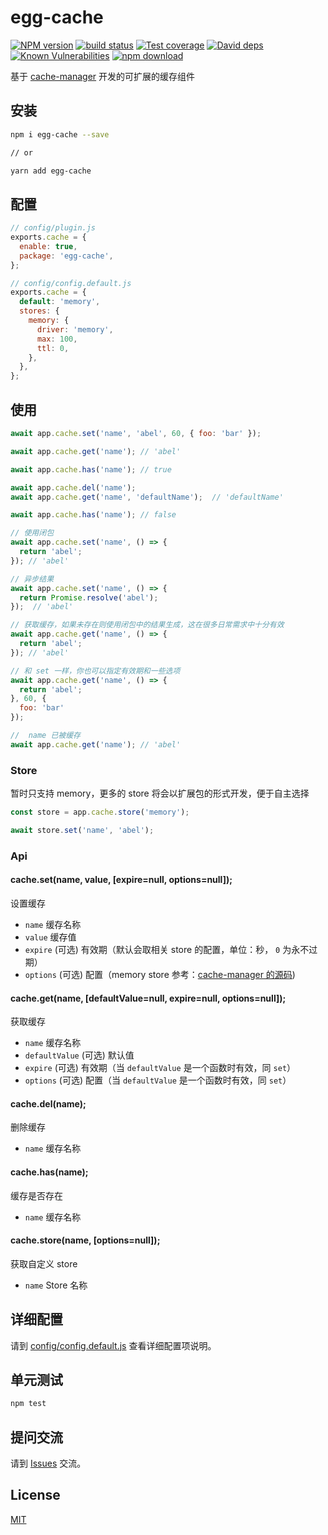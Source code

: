 # egg-cache

[![NPM version][npm-image]][npm-url]
[![build status][travis-image]][travis-url]
[![Test coverage][codecov-image]][codecov-url]
[![David deps][david-image]][david-url]
[![Known Vulnerabilities][snyk-image]][snyk-url]
[![npm download][download-image]][download-url]

[npm-image]: https://img.shields.io/npm/v/egg-cache.svg?style=flat-square
[npm-url]: https://npmjs.org/package/egg-cache
[travis-image]: https://img.shields.io/travis/Runrioter/egg-cache.svg?style=flat-square
[travis-url]: https://travis-ci.org/Runrioter/egg-cache
[codecov-image]: https://img.shields.io/codecov/c/github/Runrioter/egg-cache.svg?style=flat-square
[codecov-url]: https://codecov.io/github/Runrioter/egg-cache?branch=master
[david-image]: https://img.shields.io/david/Runrioter/egg-cache.svg?style=flat-square
[david-url]: https://david-dm.org/Runrioter/egg-cache
[snyk-image]: https://snyk.io/test/npm/egg-cache/badge.svg?style=flat-square
[snyk-url]: https://snyk.io/test/npm/egg-cache
[download-image]: https://img.shields.io/npm/dm/egg-cache.svg?style=flat-square
[download-url]: https://npmjs.org/package/egg-cache

基于 [cache-manager](https://github.com/BryanDonovan/node-cache-manager) 开发的可扩展的缓存组件

## 安装

```sh
npm i egg-cache --save

// or

yarn add egg-cache
```

## 配置

```js
// config/plugin.js
exports.cache = {
  enable: true,
  package: 'egg-cache',
};
```

```js
// config/config.default.js
exports.cache = {
  default: 'memory',
  stores: {
    memory: {
      driver: 'memory',
      max: 100,
      ttl: 0,
    },
  },
};
```
## 使用

```js
await app.cache.set('name', 'abel', 60, { foo: 'bar' });

await app.cache.get('name'); // 'abel'

await app.cache.has('name'); // true

await app.cache.del('name');
await app.cache.get('name', 'defaultName');  // 'defaultName'

await app.cache.has('name'); // false

// 使用闭包
await app.cache.set('name', () => {
  return 'abel';
}); // 'abel'

// 异步结果
await app.cache.set('name', () => {
  return Promise.resolve('abel');
});  // 'abel'

// 获取缓存，如果未存在则使用闭包中的结果生成，这在很多日常需求中十分有效
await app.cache.get('name', () => {
  return 'abel';
}); // 'abel'

// 和 set 一样，你也可以指定有效期和一些选项
await app.cache.get('name', () => {
  return 'abel';
}, 60, {
  foo: 'bar'
});

//  name 已被缓存
await app.cache.get('name'); // 'abel'
```

### Store

暂时只支持 memory，更多的 store 将会以扩展包的形式开发，便于自主选择

```js
const store = app.cache.store('memory');

await store.set('name', 'abel');
```

### Api

#### cache.set(name, value, [expire=null, options=null]);

设置缓存
 - `name` 缓存名称
 - `value` 缓存值
 - `expire` (可选) 有效期（默认会取相关 store 的配置，单位：秒， `0` 为永不过期）
 - `options` (可选) 配置（memory store 参考：[cache-manager 的源码](https://github.com/BryanDonovan/node-cache-manager/blob/master/lib/stores/memory.js#L14-L18))

#### cache.get(name, [defaultValue=null, expire=null, options=null]);

获取缓存
 - `name` 缓存名称
 - `defaultValue` (可选) 默认值
 - `expire` (可选) 有效期（当 `defaultValue` 是一个函数时有效，同 `set`）
 - `options` (可选) 配置（当 `defaultValue` 是一个函数时有效，同 `set`）

#### cache.del(name);

删除缓存
 - `name` 缓存名称

#### cache.has(name);

缓存是否存在
 - `name` 缓存名称

#### cache.store(name, [options=null]);

获取自定义 store
 - `name` Store 名称

## 详细配置

请到 [config/config.default.js](config/config.default.js) 查看详细配置项说明。

## 单元测试

```sh
npm test
```

## 提问交流

请到 [Issues](https://github.com/Runrioter/egg-cache/issues) 交流。

## License

[MIT](LICENSE)
